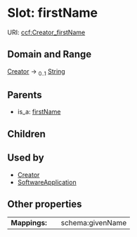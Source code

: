 
# Slot: firstName




URI: [ccf:Creator_firstName](http://purl.org/ccf/Creator_firstName)


## Domain and Range

[Creator](Creator.md) &#8594;  <sub>0..1</sub> [String](types/String.md)

## Parents

 *  is_a: [firstName](firstName.md)

## Children


## Used by

 * [Creator](Creator.md)
 * [SoftwareApplication](SoftwareApplication.md)

## Other properties

|  |  |  |
| --- | --- | --- |
| **Mappings:** | | schema:givenName |

